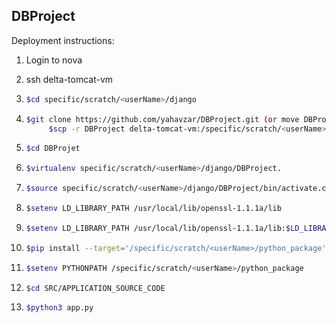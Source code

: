 ## DBProject


Deployment instructions:

1) Login to nova

2) ssh delta-tomcat-vm

3) ```sh 
   $cd specific/scratch/<userName>/django 
   ```
4) ```sh 
   $git clone https://github.com/yahavzar/DBProject.git (or move DBProject from nova with
        $scp -r DBProject delta-tomcat-vm:/specific/scratch/<userName>/django/)
    ```    
5)  ```sh 
    $cd DBProjet
    ```    
6) ```sh 
   $virtualenv specific/scratch/<userName>/django/DBProject.
    ```    
7) ```sh 
   $source specific/scratch/<userName>/django/DBProject/bin/activate.csh
    ```    
8) ```sh 
   $setenv LD_LIBRARY_PATH /usr/local/lib/openssl-1.1.1a/lib
    ```    
9) ```sh 
   $setenv LD_LIBRARY_PATH /usr/local/lib/openssl-1.1.1a/lib:$LD_LIBRARY_PATH
    ```    
10) ```sh 
    $pip install --target='/specific/scratch/<userName>/python_package' -r requirements.txt
    ```    
11) ```sh 
    $setenv PYTHONPATH /specific/scratch/<userName>/python_package
    ```    
12) ```sh 
    $cd SRC/APPLICATION_SOURCE_CODE
    ```    
13) ```sh 
    $python3 app.py
    ```    